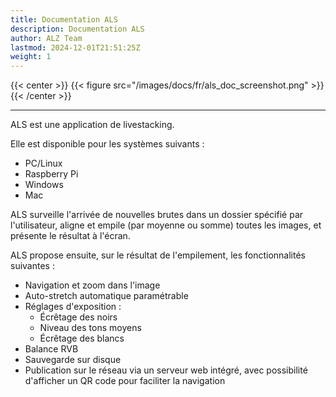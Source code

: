 ```yaml
---
title: Documentation ALS
description: Documentation ALS
author: ALZ Team
lastmod: 2024-12-01T21:51:25Z
weight: 1
---
```


{{< center >}}
{{< figure src="/images/docs/fr/als_doc_screenshot.png" >}}
{{< /center >}}

---

<div>
ALS est une application de livestacking.

Elle est disponible pour les systèmes suivants :

- PC/Linux
- Raspberry Pi
- Windows
- Mac

ALS surveille l'arrivée de nouvelles brutes dans un dossier spécifié par l'utilisateur, aligne et empile
(par moyenne ou somme) toutes les images, et présente le résultat à l'écran.

ALS propose ensuite, sur le résultat de l'empilement, les fonctionnalités suivantes :

- Navigation et zoom dans l'image
- Auto-stretch automatique paramétrable
- Réglages d'exposition :
    - Écrêtage des noirs
    - Niveau des tons moyens
    - Écrêtage des blancs
- Balance RVB
- Sauvegarde sur disque
- Publication sur le réseau via un serveur web intégré, avec possibilité d'afficher un QR code pour
  faciliter la navigation
</div>
